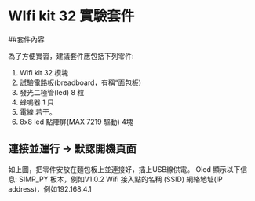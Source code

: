 # Wlfi kit 32 實驗套件

##套件內容

為了方便實習，建議套件應包括下列零件:

1. Wifi kit 32 模塊
2. 試驗電路板(breadboard，有稱“面包板)
3. 發光二極管(led) 8 粒
4. 蜂鳴器 1 只
5. 電線 若干。
6. 8x8 led 點陣屏(MAX 7219 驅動) 4塊

## 
## 連接並運行  -> 默認開機頁面
如上圖，把零件安放在麵包板上並連接好，插上USB線供電。
Oled 顯示以下信息:
SIMP_PY     板本，例如V1.0.2
 Wifi 接入點的名稱 (SSID)
 網絡地址(IP address)，例如192.168.4.1



